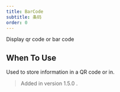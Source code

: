 ```yaml
---
title: BarCode
subtitle: 条码
order: 0
---
```


Display qr code or bar code

## When To Use

Used to store information in a QR code or in.

> Added in version 1.5.0 .
